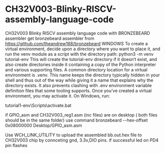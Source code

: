 # CH32V003-Blinky-RISCV-assembly-language-code
CH32V003 Blinky RISCV assembly language code with BRONZEBEARD assembler
get bronzebeard assembler from https://github.com/theandrew168/bronzebeard
WINDOWS
To create a virtual environment, decide upon a directory where you want to place it, and run the venv module as a script with the directory path:
python3 -m venv tutorial-env
This will create the tutorial-env directory if it doesn’t exist, and also create directories inside it containing a copy of the Python interpreter and various supporting files.
A common directory location for a virtual environment is .venv. This name keeps the directory typically hidden in your shell and thus out of the way while giving it a name that explains why the directory exists. It also prevents clashing with .env environment variable definition files that some tooling supports.
Once you’ve created a virtual environment, you may activate it.
On Windows, run:

tutorial1-env\Scripts\activate.bat 

if GPIO_asm and CH32V003_reg1.asm (inc files) are on desktop ( both files should be in the same folder)
use command 
bronzebeard --hex-offset 0x08000000 Desktop/GPIO_asm.asm

Use WCH_LINK_UTILITY to upload the assembled bb.out.hex file to CH32V003 chip by connceting gnd, 3.3v,DIO pins.
if successful led on PD4 pin flashes
